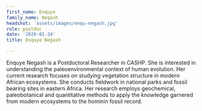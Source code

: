 ```yaml
---
first_name: Enquye
family_name: Negash
headshot: 'assets/images/enqu-negash.jpg'
role: postdoc
date: '2020-01-24'
title: Enquye Negash

---
```


Enquye Negash is a Postdoctoral Researcher in CASHP. She is interested in understanding the paleoenvironmental context of human evolution. Her current research focuses on studying vegetation structure in modern African ecosystems. She conducts fieldwork in national parks and fossil bearing sites in eastern Africa. Her research employs  geochemical, paleobotanical and quantitative methods to apply the knowledge garnered from modern ecosystems to the hominin fossil record.
